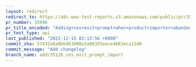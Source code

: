 ```yaml
---
layout: redirect
redirect_to: https://a8c-woo-test-reports.s3.amazonaws.com/public/pr/35996/api/index.html
pr_number: 35996
pr_title_encoded: "Adding+ces+exit+prompt+when+product+importer+abandoned"
pr_test_type: api
last_published: "2022-12-15 02:13:56 +0000"
commit_sha: 57432e6a0bb463900a3a06355eace4663eca1240
commit_message: "Add changelog"
branch_name: add/35126_ces_exit_prompt_import
---
```

